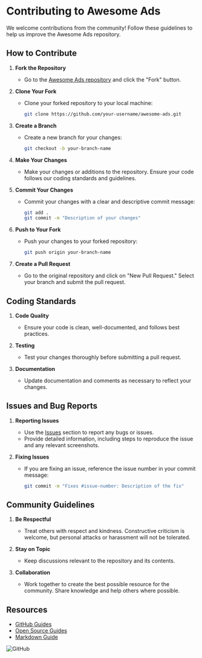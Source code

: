 # Contributing to Awesome Ads

We welcome contributions from the community! Follow these guidelines to help us improve the Awesome Ads repository.

## How to Contribute

1. **Fork the Repository**
   - Go to the [Awesome Ads repository](https://github.com/TMHSDigital/awesome-ads) and click the "Fork" button.

2. **Clone Your Fork**
   - Clone your forked repository to your local machine:
     ```bash
     git clone https://github.com/your-username/awesome-ads.git
     ```

3. **Create a Branch**
   - Create a new branch for your changes:
     ```bash
     git checkout -b your-branch-name
     ```

4. **Make Your Changes**
   - Make your changes or additions to the repository. Ensure your code follows our coding standards and guidelines.

5. **Commit Your Changes**
   - Commit your changes with a clear and descriptive commit message:
     ```bash
     git add .
     git commit -m "Description of your changes"
     ```

6. **Push to Your Fork**
   - Push your changes to your forked repository:
     ```bash
     git push origin your-branch-name
     ```

7. **Create a Pull Request**
   - Go to the original repository and click on "New Pull Request." Select your branch and submit the pull request.

## Coding Standards

1. **Code Quality**
   - Ensure your code is clean, well-documented, and follows best practices.

2. **Testing**
   - Test your changes thoroughly before submitting a pull request.

3. **Documentation**
   - Update documentation and comments as necessary to reflect your changes.

## Issues and Bug Reports

1. **Reporting Issues**
   - Use the [Issues](https://github.com/TMHSDigital/awesome-ads/issues) section to report any bugs or issues.
   - Provide detailed information, including steps to reproduce the issue and any relevant screenshots.

2. **Fixing Issues**
   - If you are fixing an issue, reference the issue number in your commit message:
     ```bash
     git commit -m "Fixes #issue-number: Description of the fix"
     ```

## Community Guidelines

1. **Be Respectful**
   - Treat others with respect and kindness. Constructive criticism is welcome, but personal attacks or harassment will not be tolerated.

2. **Stay on Topic**
   - Keep discussions relevant to the repository and its contents.

3. **Collaboration**
   - Work together to create the best possible resource for the community. Share knowledge and help others where possible.

## Resources
- [GitHub Guides](https://guides.github.com/)
- [Open Source Guides](https://opensource.guide/)
- [Markdown Guide](https://www.markdownguide.org/)

![GitHub](https://upload.wikimedia.org/wikipedia/commons/9/91/Octicons-mark-github.svg)
